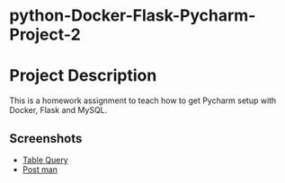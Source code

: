 # python-Docker-Flask-Pycharm-Project-2

# Project Description
This is a homework assignment to teach how to get Pycharm setup with Docker, Flask and MySQL. 

## Screenshots
* [Table Query](/screenshots/table_query_2.png)
* [Post man](/screenshots/postman_2.png)

